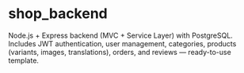 # shop_backend
Node.js + Express backend (MVC + Service Layer) with PostgreSQL. Includes JWT authentication, user management, categories, products (variants, images, translations), orders, and reviews — ready-to-use template.
